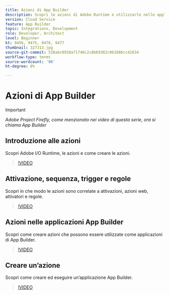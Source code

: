 ```yaml
---
title: Azioni di App Builder
description: Scopri le azioni di Adobe Runtime e utilizzarle nelle applicazioni App Builder.
version: Cloud Service
feature: App Builder
topic: Integrations, Development
role: Developer, Architect
level: Beginner
kt: 9456, 9475, 9476, 9477
thumbnail: 327313.jpg
source-git-commit: 528abc0938a71746c2c8b69382c961686cc42634
workflow-type: tm+mt
source-wordcount: '96'
ht-degree: 0%

---
```



# Azioni di App Builder

>[!IMPORTANT]
>
> _Adobe Project Firefly, come menzionato nei video di questa serie, ora si chiama App Builder_

## Introduzione alle azioni

Scopri Adobe I/O Runtime, le azioni e come creare le azioni.

>[!VIDEO](https://video.tv.adobe.com/v/339192/?quality=12&learn=on)

## Attivazione, sequenza, trigger e regole

Scopri in che modo le azioni sono correlate a attivazioni, azioni web, attivatori e regole.

>[!VIDEO](https://video.tv.adobe.com/v/339193/?quality=12&learn=on)

## Azioni nelle applicazioni App Builder

Scopri come creare azioni che possono essere utilizzate come applicazioni di App Builder.

>[!VIDEO](https://video.tv.adobe.com/v/339194/?quality=12&learn=on)

## Creare un’azione

Scopri come creare ed eseguire un’applicazione App Builder.

>[!VIDEO](https://video.tv.adobe.com/v/339171/?quality=12&learn=on)
